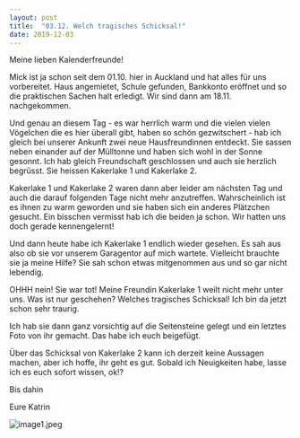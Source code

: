 ```yaml
---
layout: post
title:  "03.12. Welch tragisches Schicksal!"
date: 2019-12-03
---
```

Meine lieben Kalenderfreunde!


Mick ist ja schon seit dem 01.10. hier in Auckland und hat alles für uns vorbereitet. Haus angemietet, Schule gefunden, Bankkonto eröffnet und so die praktischen Sachen halt erledigt. Wir sind dann am 18.11. nachgekommen.

Und genau an diesem Tag - es war herrlich warm und die vielen vielen Vögelchen die es hier überall gibt, haben so schön gezwitschert - hab ich gleich bei unserer Ankunft zwei neue Hausfreundinnen entdeckt. Sie sassen neben einander auf der Mülltonne und haben sich wohl in der Sonne gesonnt. Ich hab gleich Freundschaft geschlossen und auch sie herzlich begrüsst. Sie heissen Kakerlake 1 und Kakerlake 2.

Kakerlake 1 und Kakerlake 2 waren dann aber leider am nächsten Tag und auch die darauf folgenden Tage nicht mehr anzutreffen. Wahrscheinlich ist es ihnen zu warm geworden und sie haben sich ein anderes Plätzchen gesucht. Ein bisschen vermisst hab ich die beiden ja schon. Wir hatten uns doch gerade kennengelernt!

Und dann heute habe ich Kakerlake 1 endlich wieder gesehen. Es sah aus also ob sie vor unserem Garagentor auf mich wartete. Vielleicht brauchte sie ja meine Hilfe? Sie sah schon etwas mitgenommen aus und so gar nicht lebendig.

OHHH nein! Sie war tot! Meine Freundin Kakerlake 1 weilt nicht mehr unter uns. Was ist nur geschehen? Welches tragisches Schicksal! Ich bin da jetzt schon sehr traurig.

Ich hab sie dann ganz vorsichtig auf die Seitensteine gelegt und ein letztes Foto von ihr gemacht. Das habe ich euch beigefügt.

Über das Schicksal von Kakerlake 2 kann ich derzeit keine Aussagen machen, aber ich hoffe, ihr geht es gut. Sobald ich Neuigkeiten habe, lasse ich es euch sofort wissen, ok!?

Bis dahin

Eure Katrin







![image1.jpeg](/weihnachten/assets/2019-12-03/image1.jpeg)

